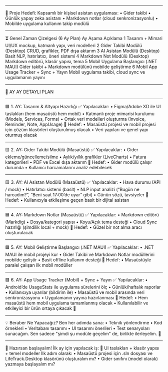 ________________________________________
🧠 Proje Hedefi:
Kapsamlı bir kişisel asistan uygulaması:
•	Gider takibi
•	Günlük yapay zeka asistanı
•	Markdown notlar (cloud senkronizasyonlu)
•	Mobilde uygulama kullanım takip modülü
________________________________________
⏳ Genel Zaman Çizelgesi (6 Ay Plan)
Ay	Aşama	Açıklama
1	Tasarım + Mimari	UI/UX mockup, katmanlı yapı, veri modelleri
2	Gider Takibi Modülü (Desktop)	CRUD, grafikler, PDF dışa aktarım
3	AI Asistan Modülü (Desktop)	Basit NLP, hatırlatıcı, öneri sistemi
4	Markdown Not Modülü (Desktop)	Markdown editörü, klasör yapısı, tema
5	Mobil Uygulama Başlangıcı (.NET MAUI)	Gider takibi + Markdown modülünü mobilde geliştirme
6	Mobil App Usage Tracker + Sync + Yayın	Mobil uygulama takibi, cloud sync ve uygulamanın yayını
________________________________________
📅 AY AY DETAYLI PLAN
________________________________________
🟩 1. AY: Tasarım & Altyapı Hazırlığı
✅ Yapılacaklar:
•	Figma/Adobe XD ile UI taslakları (hem masaüstü hem mobil)
•	Katmanlı proje mimarisi kurulumu (Models, Services, Forms)
•	Ortak veri modelleri oluşturma (Invoice, Reminder, Note, AppUsage)
🎯 Hedef:
•	Masaüstü projesi ve mobil projesi için çözüm klasörleri oluşturulmuş olacak
•	Veri yapıları ve genel yapı oturmuş olacak
________________________________________
🟨 2. AY: Gider Takibi Modülü (Masaüstü)
✅ Yapılacaklar:
•	Gider ekleme/güncelleme/silme
•	Aylık/yıllık grafikler (LiveCharts)
•	Fatura kategorileri
•	PDF ve Excel dışa aktarım
🎯 Hedef:
•	Gider modülü çalışır durumda
•	Kullanıcı harcamalarını analiz edebilecek
________________________________________
🟨 3. AY: AI Asistan Modülü (Masaüstü)
✅ Yapılacaklar:
•	Hava durumu (API / mock)
•	Hatırlatıcı sistemi (basit)
•	NLP input analizi (“Bugün ne harcadım?”, “Beni saat 17:00’de uyar” gibi)
•	Günün sözü, tavsiyeler
🎯 Hedef:
•	Kullanıcıyla etkileşime geçen basit bir dijital asistan
________________________________________
🟦 4. AY: Markdown Notlar (Masaüstü)
✅ Yapılacaklar:
•	Markdown editörü (Markdig)
•	Dosya/kategori yapısı
•	Koyu/Açık tema desteği
•	Cloud Sync hazırlığı (şimdilik local + mock)
🎯 Hedef:
•	Güzel bir not alma aracı oluşturulacak
________________________________________
🟪 5. AY: Mobil Geliştirme Başlangıcı (.NET MAUI)
✅ Yapılacaklar:
•	.NET MAUI ile mobil projeyi kur
•	Gider Takibi ve Markdown Notlar modüllerini mobilde geliştir
•	Basit offline kullanım desteği
🎯 Hedef:
•	Masaüstüyle paralel çalışan ilk mobil modüller
________________________________________
🟥 6. AY: App Usage Tracker (Mobil) + Sync + Yayın
✅ Yapılacaklar:
•	Android’de UsageStats ile uygulama sürelerini ölç
•	Günlük/haftalık raporlar
•	Kullanıcıya uyarılar (bildirim ile)
•	Masaüstü ve mobil arasında veri senkronizasyonu
•	Uygulamanın yayına hazırlanması
🎯 Hedef:
•	Hem masaüstü hem mobil uygulama tamamlanmış olacak
•	Kullanılabilir ve etkileyici bir ürün ortaya çıkacak 🚀
________________________________________
💡 Beraber Ne Yapacağız?
Ben her adımda sana:
•	Teknik yönlendirme
•	Kod örnekleri
•	Veritabanı tasarımı
•	UI tasarımı önerileri
•	Test senaryoları
sunacağım.
Sen sadece "şimdi şu modüle geçelim" de, birlikte ilerleyelim. 💪
________________________________________
🚦 Hazırsan başlayalım!
İlk ay için yapılacak iş:
🔹 UI taslakları + klasör yapısı + temel modeller
İlk adım olarak:
•	Masaüstü projesi için .sln dosyası ve LifeTrack.Desktop klasörünü oluşturalım mı?
•	Gider sınıfını (model olarak) yazmaya başlayalım mı?
